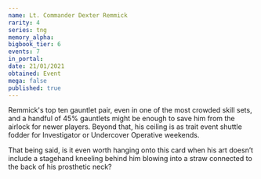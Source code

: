 ```yaml
---
name: Lt. Commander Dexter Remmick
rarity: 4
series: tng
memory_alpha:
bigbook_tier: 6
events: 7
in_portal:
date: 21/01/2021
obtained: Event
mega: false
published: true
---
```


Remmick's top ten gauntlet pair, even in one of the most crowded skill sets, and a handful of 45% gauntlets might be enough to save him from the airlock for newer players. Beyond that, his ceiling is as trait event shuttle fodder for Investigator or Undercover Operative weekends.

That being said, is it even worth hanging onto this card when his art doesn’t include a stagehand kneeling behind him blowing into a straw connected to the back of his prosthetic neck?

